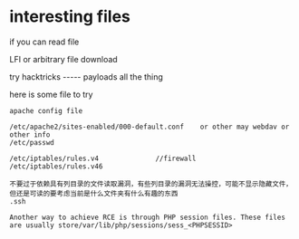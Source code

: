 # interesting files

if you can read file

LFI or arbitrary file download

try hacktricks -----   payloads all the thing

here is some file to try

```
apache config file

/etc/apache2/sites-enabled/000-default.conf    or other may webdav or other info
/etc/passwd

/etc/iptables/rules.v4              //firewall
/etc/iptables/rules.v46

不要过于依赖具有列目录的文件读取漏洞，有些列目录的漏洞无法操控，可能不显示隐藏文件，但还是可读的要考虑当前是什么文件夹有什么有趣的东西
.ssh

Another way to achieve RCE is through PHP session files. These files are usually store/var/lib/php/sessions/sess_<PHPSESSID>


```





